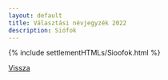 ```yaml
---
layout: default
title: Választási névjegyzék 2022
description: Siófok
---
```


{% include settlementHTMLs/Sioofok.html %}

[Vissza](../)